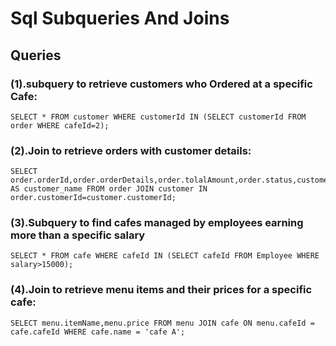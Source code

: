 # Sql Subqueries And Joins
## Queries
### (1).subquery to retrieve customers who Ordered at a specific  Cafe:
```mysql
SELECT * FROM customer WHERE customerId IN (SELECT customerId FROM  order WHERE cafeId=2);
```
### (2).Join to retrieve orders with customer details:
```mysql
SELECT order.orderId,order.orderDetails,order.tolalAmount,order.status,customer.name AS customer_name FROM order JOIN customer IN order.customerId=customer.customerId;
```
### (3).Subquery to find cafes managed by employees earning more than a specific salary
```mysql
SELECT * FROM cafe WHERE cafeId IN (SELECT cafeId FROM Employee WHERE salary>15000);
```
### (4).Join to retrieve menu items and their prices  for a specific cafe:
```mysql
SELECT menu.itemName,menu.price FROM menu JOIN cafe ON menu.cafeId = cafe.cafeId WHERE cafe.name = 'cafe A';
